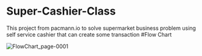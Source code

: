 # Super-Cashier-Class
This project from pacmann.io to solve supermarket business problem using self service cashier that can create some transaction
#Flow Chart

![FlowChart_page-0001](https://github.com/abimaswidy/Super-Cashier-Class/assets/136919706/34754346-6f91-4b53-9751-fec1083a67e4)
